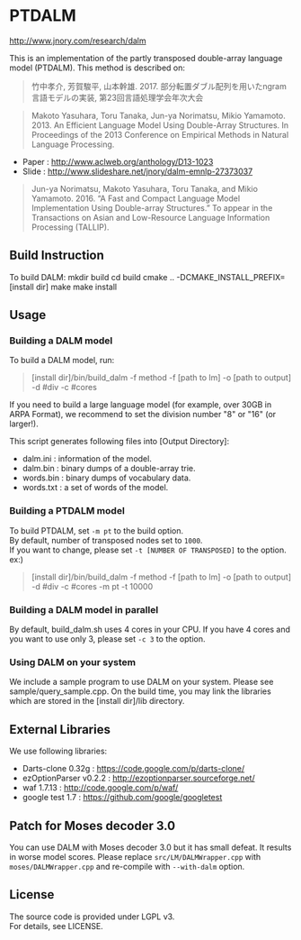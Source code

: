 # PTDALM
<http://www.jnory.com/research/dalm>

This is an implementation of the partly transposed double-array language model (PTDALM).
This method is described on:
> 竹中孝介, 芳賀駿平, 山本幹雄. 2017. 部分転置ダブル配列を用いたngram言語モデルの実装, 第23回言語処理学会年次大会

> Makoto Yasuhara, Toru Tanaka, Jun-ya Norimatsu, Mikio Yamamoto. 2013. An Efficient Language Model Using Double-Array Structures. In Proceedings of the 2013 Conference on Empirical Methods in Natural Language Processing.

* Paper : <http://www.aclweb.org/anthology/D13-1023>
* Slide : <http://www.slideshare.net/jnory/dalm-emnlp-27373037>

> Jun-ya Norimatsu, Makoto Yasuhara, Toru Tanaka, and Mikio Yamamoto. 2016. “A Fast and Compact Language Model Implementation Using Double-array Structures.” To appear in the Transactions on Asian and Low-Resource Language Information Processing (TALLIP). 


## Build Instruction
To build DALM:
  mkdir build
  cd build
  cmake .. -DCMAKE_INSTALL_PREFIX=[install dir]
  make
  make install

## Usage
### Building a DALM model
To build a DALM model, run:
> [install dir]/bin/build_dalm -f method -f [path to lm] -o [path to output] -d #div -c #cores

If you need to build a large language model (for example, over 30GB in ARPA Format),
we recommend to set the division number "8" or "16" (or larger!).

This script generates following files into [Output Directory]:

* dalm.ini : information of the model.
* dalm.bin : binary dumps of a double-array trie.
* words.bin : binary dumps of vocabulary data.
* words.txt : a set of words of the model.

### Building a PTDALM model
To build PTDALM, set `-m pt` to the build option.  
By default, number of transposed nodes set to `1000`.  
If you want to change, please set `-t [NUMBER OF TRANSPOSED]` to the option.  
ex:)  
> [install dir]/bin/build_dalm -f method -f [path to lm] -o [path to output] -d #div -c #cores  -m pt -t 10000

### Building a DALM model in parallel
By default, build_dalm.sh uses 4 cores in your CPU.
If you have 4 cores and you want to use only 3, please set `-c 3` to the option.


### Using DALM on your system
We include a sample program to use DALM on your system.
Please see sample/query_sample.cpp.
On the build time, you may link the libraries which are stored in the [install dir]/lib directory.

## External Libraries
We use following libraries:

* Darts-clone 0.32g : <https://code.google.com/p/darts-clone/>
* ezOptionParser v0.2.2 : <http://ezoptionparser.sourceforge.net/>
* waf 1.7.13 : <http://code.google.com/p/waf/>
* google test 1.7 : <https://github.com/google/googletest>

## Patch for Moses decoder 3.0
You can use DALM with Moses decoder 3.0 but it has small defeat. It results in worse model scores.
Please replace `src/LM/DALMWrapper.cpp` with `moses/DALMWrapper.cpp` and re-compile with `--with-dalm` option.

## License
The source code is provided under LGPL v3.  
For details, see LICENSE.
